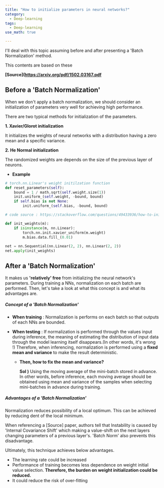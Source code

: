 ```yaml
---
title: "How to initialize parameters in neural networks?"
category:
  - Deep-learning
tags:
  - Deep-learning
use_math: true

---
```

I'll deal with this topic assuming before and after presenting a 'Batch Normalization' method.

This contents are based on these 

**[Source](https://arxiv.org/pdf/1502.03167.pdf**

## Before a 'Batch Normalization'

When we don't apply a batch normalization, we should consider an initialization of parameters very well for achieving high performance.

There are two typical methods for initialization of the parameters.

**1. Xavier/Glorot initialization**

It initializes the weights of neural networks with a distribution having a zero mean and a specific variance.

**2. He Normal initialization**

The randomized weights are depends on the size of the previous layer of neurons. 

* **Example**

```python
# torch.nn.Linear's weight initilzation function
def reset_parameters(self): 
    bound = 1 / math.sqrt(self.weight.size(1))
    init.uniform_(self.weight, -bound, bound)
    if self.bias is not None:
        init.uniform_(self.bias, -bound, bound)
```

```python
# code source : https://stackoverflow.com/questions/49433936/how-to-initialize-weights-in-pytorch

def init_weights(m):
    if isinstance(m, nn.Linear):
        torch.nn.init.xavier_uniform(m.weight)
        m.bias.data.fill_(0.01)
        
net = nn.Sequential(nn.Linear(2, 2), nn.Linear(2, 2))
net.apply(init_weights)
```



## After a 'Batch Normalization'

It makes us **'relatively' free** from initializing the neural network's parameters. During training a NNs, normalization on each batch are performed. Then, let's take a look at what this concept is and what its advantages are.

##### Concept of a 'Batch Normalization'

- **When training** : Normalization is performs on each batch so that outputs of each NNs are bounded.

- **When testing** : If normalization is performed through the values input during inference, the meaning of estimating the distribution of input data through the model learning itself disappears.(In other words, it's wrong !) Therefore, when inferencing, normalization is performed using a **fixed mean and variance** to make the result deterministic. 

  - **Then, how to fix the mean and variance?** 

    **Sol )** Using the moving average of the mini-batch stored in advance. In other words, before inference, each moving average should be obtained using mean and  variance of the samples when selecting mini-batches in advance during training.

##### Advantages of a 'Batch Normalization'

Normalization  reduces possibility of  a local optimum. This can be achieved by reducing dent of the local minimum.

When referencing a [Source] paper, authors tell that Instability is caused by 'Internal Covariance Shift' which making a value-shift on the next layers changing parameters of a previous layer's. 'Batch Norm' also prevents this disadvantage.

Ultimately, this technique achieves below advantages.

* The learning rate could be increased
* Performance of training becomes less dependence on weight initial value selection. **Therefore, the burden on weight initialization could be reduced.**
* It could reduce the risk of over-fitting
